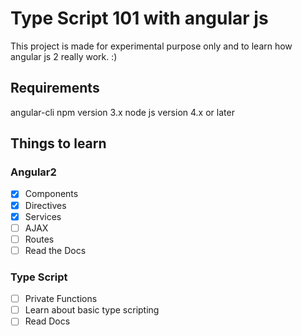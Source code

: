 # Type Script 101 with angular js
This project is made for experimental purpose only and to learn how angular js 2
really work. :)

## Requirements
angular-cli
npm version 3.x
node js version 4.x or later

## Things to learn
### Angular2
-[x] Components
-[x] Directives
-[x] Services
-[ ] AJAX
-[ ] Routes
-[ ] Read the Docs

### Type Script
-[ ] Private Functions
-[ ] Learn about basic type scripting  
-[ ] Read Docs
